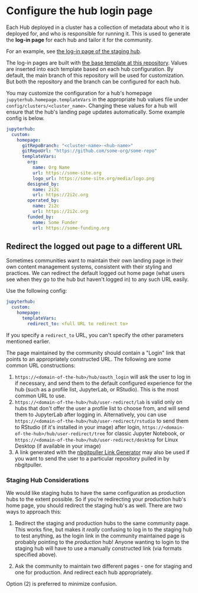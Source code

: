 # Configure the hub login page

Each Hub deployed in a cluster has a collection of metadata about who it is deployed for, and who is responsible for running it. This is used to generate the **log-in page** for each hub and tailor it for the community.

For an example, see [the log-in page of the staging hub](https://staging.2i2c.cloud/hub/login).

The log-in pages are built with [the base template at this repository](https://github.com/2i2c-org/default-hub-homepage). Values are inserted into each template based on each hub configuration.
By default, the main branch of this repository will be used for customization. But both the repository and the branch can be configured for each hub.

You may customize the configuration for a hub's homepage `jupyterhub.homepage.templateVars` in the appropriate hub values file under `config/clusters/<cluster_name>`. Changing these values for a hub will ensure that the hub's landing page updates automatically.
Some example config is below.

```yaml
jupyterhub:
  custom:
    homepage:
      gitRepoBranch: "<cluster-name>-<hub-name>"
      gitRepoUrl: "https://github.com/some-org/some-repo"
      templateVars:
        org:
          name: Org Name
          url: https://some-site.org
          logo_url: https://some-site.org/media/logo.png
        designed_by:
          name: 2i2c
          url: https://2i2c.org
        operated_by:
          name: 2i2c
          url: https://2i2c.org
        funded_by:
          name: Some Funder
          url: https://some-funding.org
```

## Redirect the logged out page to a different URL

Sometimes communities want to maintain their own landing page in their own content management
systems, consistent with their styling and practices. We can redirect the default logged out
home page (what users see when they go to the hub but haven't logged in) to any such URL easily.

Use the following config:

```yaml
jupyterhub:
  custom:
    homepage:
      templateVars:
        redirect_to: <full URL to redirect to>
```

If you specify a `redirect_to` URL, you can't specify the other parameters mentioned earlier.

The page maintained by the community should contain a "Login" link that points to an appropriately
constructed URL. The following are some common URL constructions:

1. `https://<domain-of-the-hub>/hub/oauth_login` will ask the user to log in if
   necessary, and send them to the default configured experience for the hub (such
   as a profile list, JupyterLab, or RStudio). This is the most common URL to use.
2. `https://<domain-of-the-hub>/hub/user-redirect/lab` is valid only on hubs that don't
   offer the user a profile list to choose from, and will send them to JupyterLab after
   logging in. Alternatively, you can use `https://<domain-of-the-hub>/hub/user-redirect/rstudio`
   to send them to RStudio (if it's installed in your image) after login,
   `https://<domain-of-the-hub>/hub/user-redirect/tree` for classic Jupyter Notebook,
   or `https://<domain-of-the-hub>/hub/user-redirect/desktop` for Linux Desktop (if available in
   your image)
3. A link generated with the [nbgitpuller Link Generator](https://nbgitpuller.readthedocs.io/en/latest/link.html)
   may also be used if you want to send the user to a particular repository pulled in by nbgitpuller.

### Staging Hub Considerations

We would like staging hubs to have the same configuration as production hubs to the extent possible.
So if you're redirecting your production hub's home page, you should redirect the staging hub's as well.
There are two ways to approach this:

1. Redirect the staging and production hubs to the same community page. This works fine, but makes it *really*
   confusing to log in to the staging hub to test anything, as the login link in the community maintained page is
   probably pointing to the *production* hub! Anyone wanting to login to the staging hub will have to use a manually
   constructed link (via formats specified above).

2. Ask the community to maintain two different pages - one for staging and one for production. And redirect each
   hub appropriately.

Option (2) is preferred to minimize confusion.